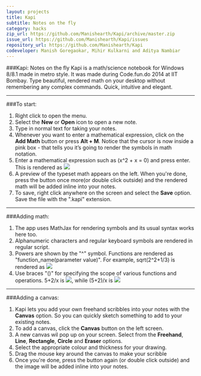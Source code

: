 ```yaml
---
layout: projects
title: Kapi
subtitle: Notes on the fly
category: hacks
zip_url: https://github.com/Manishearth/Kapi/archive/master.zip
issue_url: https://github.com/Manishearth/Kapi/issues
repository_url: https://github.com/Manishearth/Kapi
codeveloper: Manish Goregaokar, Mihir Kulkarni and Aditya Nambiar
---
```


###Kapi: Notes on the fly
Kapi is a math/science notebook for Windows 8/8.1 made in metro style. It was made during Code.fun.do 2014 at IIT Bombay.
Type beautiful, rendered math on your desktop without remembering any complex commands. Quick, intuitive and elegant. 

---
###To start:
1.	Right click to open the menu.
2.	Select the <b>New</b> or <b>Open</b> icon to open a new note.
3.	Type in normal text for taking your notes.
4.	Whenever you want to enter a mathematical expression, click on the <b>Add Math</b> button or press <b>Alt + M</b>.
Notice that the cursor is now inside a pink box - that tells you it’s going to render the symbols in math notation.
5.	Enter a mathematical expression such as (x^2 + x = 0) and press enter. This is rendered as <img src="http://latex.codecogs.com/svg.latex?x^{2} + x = 0" border="0"/>
6.	A preview of the typeset math appears on the left. When you're done, press the button once more(or double click outside) and the rendered math will be added inline into your notes.
7.	To save, right click anywhere on the screen and select the <b>Save</b> option. Save the file with the ".kapi" extension.

---
###Adding math:
1. The app uses MathJax for rendering symbols and its usual syntax works here too.
2. Alphanumeric characters and regular keyboard symbols are rendered in regular script.
3. Powers are shown by the "^" symbol. Functions are rendered as "function_name(parameter value)". For example, sqrt(2^2+1/3) is rendered as <img src="http://latex.codecogs.com/svg.latex?\sqrt{2^{2}+\frac{1}{3} }" border="0"/>
4. Use braces "()" for specifying the scope of various functions and operations. 5+2/x is  <img src="http://latex.codecogs.com/svg.latex?5+\frac{2}{x}" border="0"/>, while (5+2)/x is  <img src="http://latex.codecogs.com/svg.latex?\frac{5+2}{x}" border="0"/>

----
###Adding a canvas:
1. Kapi lets you add your own freehand scribbles into your notes with the <b>Canvas</b> option. So you can quickly sketch something to add to your existing notes.
2. To add a canvas, click the <b>Canvas</b> button on the left screen.
3. A new canvas wil pop up on your screen. Select from the <b>Freehand</b>, <b>Line</b>, <b>Rectangle</b>, <b>Circle</b> and <b>Eraser</b> options.
4. Select the appropriate colour and thickness for your drawing.
5. Drag the mouse key around the canvas to make your scribble
6. Once you're done, press the button again (or double click outside) and the image will be added inline into your notes.


<!--
Here are a few snapshots:

<script>
$(document).ready(function() {
    $('.pics').cycle({
		fx: 'scrollDown',
		speed:    250, 
                timeout:  2000 
	});
});
</script>

<div class="pics"> 
    <img src="{{site.url}}/img/rr1.jpg" width="400" height="224" /> 
    <img src="{{site.url}}/img/rr2.jpg" width="400" height="224" /> 
    <img src="{{site.url}}/img/rr3.jpg" width="400" height="224" /> 
    <img src="{{site.url}}/img/rr4.jpg" width="400" height="224" /> 
    <img src="{{site.url}}/img/rr5.jpg" width="400" height="224" /> 
</div> -->
